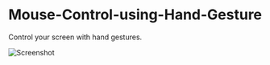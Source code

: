 # Mouse-Control-using-Hand-Gesture
Control your screen with hand gestures. 

![Screenshot](screenshot.png)
